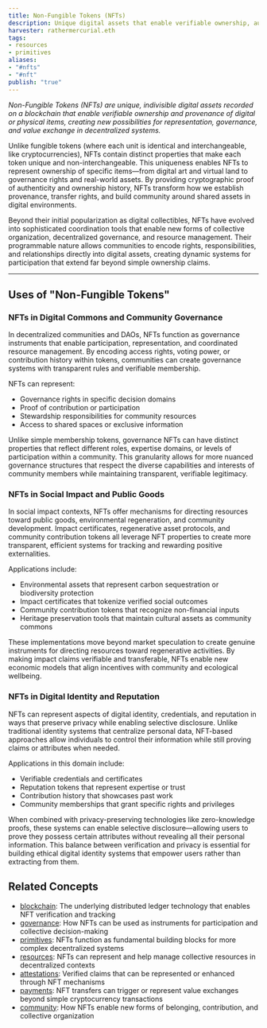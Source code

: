 ```yaml
---
title: Non-Fungible Tokens (NFTs)
description: Unique digital assets that enable verifiable ownership, authentication, and governance participation within decentralized systems
harvester: rathermercurial.eth
tags:
- resources
- primitives
aliases:
- "#nfts"
- "#nft" 
publish: "true"
---
```


_Non-Fungible Tokens (NFTs) are unique, indivisible digital assets recorded on a blockchain that enable verifiable ownership and provenance of digital or physical items, creating new possibilities for representation, governance, and value exchange in decentralized systems._

Unlike fungible tokens (where each unit is identical and interchangeable, like cryptocurrencies), NFTs contain distinct properties that make each token unique and non-interchangeable. This uniqueness enables NFTs to represent ownership of specific items—from digital art and virtual land to governance rights and real-world assets. By providing cryptographic proof of authenticity and ownership history, NFTs transform how we establish provenance, transfer rights, and build community around shared assets in digital environments.

Beyond their initial popularization as digital collectibles, NFTs have evolved into sophisticated coordination tools that enable new forms of collective organization, decentralized governance, and resource management. Their programmable nature allows communities to encode rights, responsibilities, and relationships directly into digital assets, creating dynamic systems for participation that extend far beyond simple ownership claims.

---

## Uses of "Non-Fungible Tokens"

### NFTs in Digital Commons and Community Governance

In decentralized communities and DAOs, NFTs function as governance instruments that enable participation, representation, and coordinated resource management. By encoding access rights, voting power, or contribution history within tokens, communities can create governance systems with transparent rules and verifiable membership.

NFTs can represent:

- Governance rights in specific decision domains
- Proof of contribution or participation
- Stewardship responsibilities for community resources
- Access to shared spaces or exclusive information

Unlike simple membership tokens, governance NFTs can have distinct properties that reflect different roles, expertise domains, or levels of participation within a community. This granularity allows for more nuanced governance structures that respect the diverse capabilities and interests of community members while maintaining transparent, verifiable legitimacy.

### NFTs in Social Impact and Public Goods

In social impact contexts, NFTs offer mechanisms for directing resources toward public goods, environmental regeneration, and community development. Impact certificates, regenerative asset protocols, and community contribution tokens all leverage NFT properties to create more transparent, efficient systems for tracking and rewarding positive externalities.

Applications include:

- Environmental assets that represent carbon sequestration or biodiversity protection
- Impact certificates that tokenize verified social outcomes
- Community contribution tokens that recognize non-financial inputs
- Heritage preservation tools that maintain cultural assets as community commons

These implementations move beyond market speculation to create genuine instruments for directing resources toward regenerative activities. By making impact claims verifiable and transferable, NFTs enable new economic models that align incentives with community and ecological wellbeing.

### NFTs in Digital Identity and Reputation

NFTs can represent aspects of digital identity, credentials, and reputation in ways that preserve privacy while enabling selective disclosure. Unlike traditional identity systems that centralize personal data, NFT-based approaches allow individuals to control their information while still proving claims or attributes when needed.

Applications in this domain include:

- Verifiable credentials and certificates
- Reputation tokens that represent expertise or trust
- Contribution history that showcases past work
- Community memberships that grant specific rights and privileges

When combined with privacy-preserving technologies like zero-knowledge proofs, these systems can enable selective disclosure—allowing users to prove they possess certain attributes without revealing all their personal information. This balance between verification and privacy is essential for building ethical digital identity systems that empower users rather than extracting from them.

## Related Concepts

- [blockchain](/tags/blockchain.md): The underlying distributed ledger technology that enables NFT verification and tracking
- [governance](/tags/governance.md): How NFTs can be used as instruments for participation and collective decision-making
- [primitives](/tags/primitives.md): NFTs function as fundamental building blocks for more complex decentralized systems
- [resources](/tags/resources.md): NFTs can represent and help manage collective resources in decentralized contexts
- [attestations](/tags/attestations.md): Verified claims that can be represented or enhanced through NFT mechanisms
- [payments](/tags/payments.md): NFT transfers can trigger or represent value exchanges beyond simple cryptocurrency transactions
- [community](/tags/community.md): How NFTs enable new forms of belonging, contribution, and collective organization